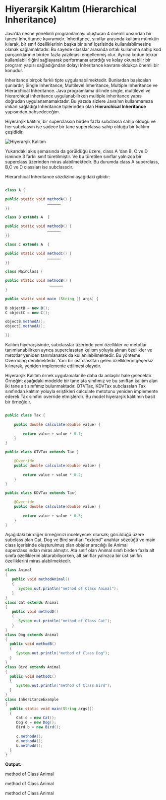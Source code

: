 # Hiyerarşik Kalıtım (Hierarchical Inheritance)

Java’da nesne yönelimli programlamayı oluşturan 4 önemli unsurdan bir tanesi Inheritance kavramıdır. Inheritance, sınıflar arasında kalıtımı mümkün kılarak, bir sınıf özelliklerinin başka bir sınıf içerisinde kullanılabilmesine olanak sağlamaktadır. Bu sayede classlar arasında ortak kullanıma sahip kod parçacıklarının birden fazla yazılması engellenmiş olur. Ayrıca kodun tekrar kullanılabilirliğini sağlayarak performansı artırdığı ve kolay okunabilir bir program yapısı sağladığından dolayı Inheritance kavramı oldukça önemli bir konudur.

Inheritance birçok farklı tipte uygulanabilmektedir. Bunlardan başlıcaları şunlardır; Single Inheritance, Multilevel Inheritance, Multiple Inheritance ve Hierarchical Inheritance. Java programlama dilinde single, multilevel ve hierarchical inheritance uygulanabilirken multiple inheritance yapısı doğrudan uygulanamamaktadır. Bu yazıda sizlere Java’nın kullanmamıza imkan sağladığı Inheritance tiplerinden olan **Hierarchical Inheritance** yapısından bahsedeceğim.

Hiyerarşik kalıtım, bir superclassın birden fazla subclassa sahip olduğu ve her subclassın ise sadece bir tane superclassa sahip olduğu bir kalıtım çeşididir.

![Hiyerarşik Kalıtım](hierarchical_inheritance.png)

Yukarıdaki akış şemasında da görüldüğü üzere, class A ‘dan B, C ve D isminde 3 farklı sınıf türetilmiştir. Ve bu türetilen sınıflar yalnızca bir superclass üzerinden miras alabilmektedir. Bu durumda class A superclass, B,C ve D classları ise subclassdır. 

Hierarchical Inheritance sözdizimi aşağıdaki gibidir:

```java

class A {

public static void methodA() {
                   ………………
}}

class B extends A  {

public static void methodB() {
                   ………………
}}

class C extends A  {

public static void methodC() {
                   ………………
}}

class MainClass {

public static void methodB() {
                    ………………
}

public static void main (String [] args) {
 
B objectB = new B();
C objectC = new C();

objectB.methodA();
objectC.methodA();

}}

```

Kalıtım hiyerarşisinde, subclasslar üzerinde yeni özellikler ve metotlar tanımlanabilirken ayrıca superclasstan kalıtım yoluyla alınan özellikler ve metotlar yeniden tanımlanarak da kullanılabilmektedir. Bu yönteme Overriding denilmektedir. Yani bir üst classtan gelen özelliklerin geçersiz kılınarak, yeniden implemente edilmesi olayıdır.

Hiyerarşik Kalıtım örnek uygulamalar ile daha da anlaşılır hale gelecektir. Örneğin; aşağıdaki modelde bir tane ata sınıfımız ve bu sınıftan kalıtım alan iki tane alt sınıfımız bulunmaktadır. OTVTax, KDVTax subclassları Tax sınıfından kalıtım yoluyla eriştikleri calculate metotunu yeniden implemente ederek Tax sınıfını override etmişlerdir. Bu model hiyerarşik kalıtımın basit bir örneğidir.


```java

public class Tax {
	
	public double calculate(double value) {
		
		return value + value * 0.1;
	}
}

public class OTVTax extends Tax {

	@Override
	public double calculate(double value) {
		
		return value + value * 0.2;
	}
}

public class KDVTax extends Tax{

	@Override
	public double calculate(double value) {
		
		return value + value * 0.3;
	}
}

```



Aşağıdaki bir diğer örneğimizi inceleyecek olursak; görüldüğü üzere subclass olan Cat, Dog ve Bird sınıfları "extend" anahtar sözcüğü ve main class içerisinde oluşturulmuş olan objeler aracılığı ile Animal superclass'ından miras almıştır. Ata sınıf olan Animal sınıfı birden fazla alt sınıfa özelliklerini aktarabiliyorken, alt sınıflar yalnızca bir üst sınıfın özelliklerini miras alabilmektedir. 


```java
class Animal
{
   public void methodAnimal()
   {
      System.out.println("method of Class Animal");
   }
}
class Cat extends Animal
{
   public void methodD()
   {
      System.out.println("method of Class Cat");
   }
}
class Dog extends Animal
{
  public void methodB()
  {
     System.out.println("method of Class Dog");
  }
}
class Bird extends Animal
{
  public void methodC()
  {
     System.out.println("method of Class Bird");
  }
}
class InheritanceExample
{
  public static void main(String args[])
  {
     Cat c = new Cat();
     Dog d = new Dog();
     Bird b = new Bird();
     
     c.methodA();
     d.methodA();
     b.methodA();
  }
}

```

**Output:**

method of Class Animal

method of Class Animal

method of Class Animal





